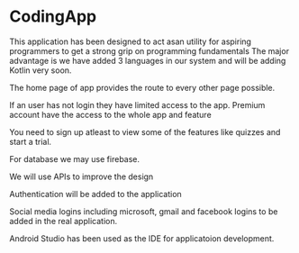 # CodingApp
This application has been designed to act asan utility for aspiring programmers to get a strong grip on programming fundamentals
The major advantage is we have added 3 languages in our system and will be adding Kotlin very soon.

The home page of app provides the route to every other page possible.

If an user has not login they have limited access to the app.
Premium account have the access to the whole app and feature

You need to sign up atleast to view some of the features like quizzes and start a trial.

For database we may use firebase.

We will use APIs to improve the design

Authentication will be added to the application

Social media logins including microsoft, gmail and facebook logins to be added in the real application.

Android Studio has been used as the IDE for applicatoion development.

